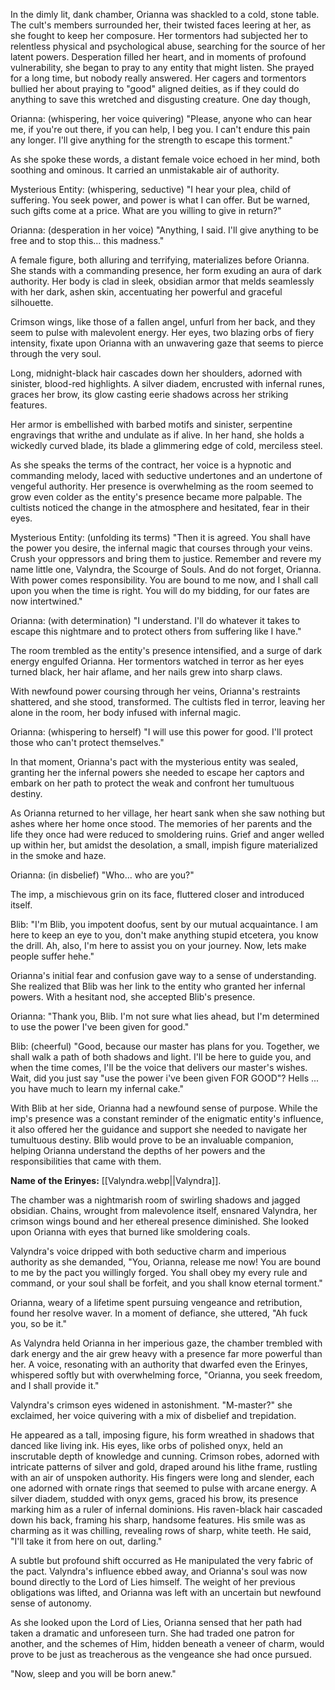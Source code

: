 In the dimly lit, dank chamber, Orianna was shackled to a cold, stone table. The cult's members surrounded her, their twisted faces leering at her, as she fought to keep her composure. Her tormentors had subjected her to relentless physical and psychological abuse, searching for the source of her latent powers. Desperation filled her heart, and in moments of profound vulnerability, she began to pray to any entity that might listen. She prayed for a long time, but nobody really answered. Her cagers and tormentors bullied her about praying to "good" aligned deities, as if they could do anything to save this wretched and disgusting creature. 
One day though,

Orianna: (whispering, her voice quivering) "Please, anyone who can hear me, if you're out there, if you can help, I beg you. I can't endure this pain any longer. I'll give anything for the strength to escape this torment."

As she spoke these words, a distant female voice echoed in her mind, both soothing and ominous. It carried an unmistakable air of authority.

Mysterious Entity: (whispering, seductive) "I hear your plea, child of suffering. You seek power, and power is what I can offer. But be warned, such gifts come at a price. What are you willing to give in return?"

Orianna: (desperation in her voice) "Anything, I said. I'll give anything to be free and to stop this... this madness."

A female figure, both alluring and terrifying, materializes before Orianna. She stands with a commanding presence, her form exuding an aura of dark authority. Her body is clad in sleek, obsidian armor that melds seamlessly with her dark, ashen skin, accentuating her powerful and graceful silhouette.

Crimson wings, like those of a fallen angel, unfurl from her back, and they seem to pulse with malevolent energy. Her eyes, two blazing orbs of fiery intensity, fixate upon Orianna with an unwavering gaze that seems to pierce through the very soul.

Long, midnight-black hair cascades down her shoulders, adorned with sinister, blood-red highlights. A silver diadem, encrusted with infernal runes, graces her brow, its glow casting eerie shadows across her striking features.

Her armor is embellished with barbed motifs and sinister, serpentine engravings that writhe and undulate as if alive. In her hand, she holds a wickedly curved blade, its blade a glimmering edge of cold, merciless steel.

As she speaks the terms of the contract, her voice is a hypnotic and commanding melody, laced with seductive undertones and an undertone of vengeful authority. Her presence is overwhelming as the room seemed to grow even colder as the entity's presence became more palpable. The cultists noticed the change in the atmosphere and hesitated, fear in their eyes.

Mysterious Entity: (unfolding its terms) "Then it is agreed. You shall have the power you desire, the infernal magic that courses through your veins. Crush your oppressors and bring them to justice. Remember and revere my name little one, Valyndra, the Scourge of Souls. And do not forget, Orianna. With power comes responsibility. You are bound to me now, and I shall call upon you when the time is right. You will do my bidding, for our fates are now intertwined."

Orianna: (with determination) "I understand. I'll do whatever it takes to escape this nightmare and to protect others from suffering like I have."

The room trembled as the entity's presence intensified, and a surge of dark energy engulfed Orianna. Her tormentors watched in terror as her eyes turned black, her hair aflame, and her nails grew into sharp claws.

With newfound power coursing through her veins, Orianna's restraints shattered, and she stood, transformed. The cultists fled in terror, leaving her alone in the room, her body infused with infernal magic.

Orianna: (whispering to herself) "I will use this power for good. I'll protect those who can't protect themselves."

In that moment, Orianna's pact with the mysterious entity was sealed, granting her the infernal powers she needed to escape her captors and embark on her path to protect the weak and confront her tumultuous destiny.


As Orianna returned to her village, her heart sank when she saw nothing but ashes where her home once stood. The memories of her parents and the life they once had were reduced to smoldering ruins. Grief and anger welled up within her, but amidst the desolation, a small, impish figure materialized in the smoke and haze.

Orianna: (in disbelief) "Who... who are you?"

The imp, a mischievous grin on its face, fluttered closer and introduced itself.

Blib: "I'm Blib, you impotent doofus, sent by our mutual acquaintance. I am here to keep an eye to you, don't make anything stupid etcetera, you know the drill. Ah, also, I'm here to assist you on your journey. Now, lets make people suffer hehe."

Orianna's initial fear and confusion gave way to a sense of understanding. She realized that Blib was her link to the entity who granted her infernal powers. With a hesitant nod, she accepted Blib's presence.

Orianna: "Thank you, Blib. I'm not sure what lies ahead, but I'm determined to use the power I've been given for good."

Blib: (cheerful) "Good, because our master has plans for you. Together, we shall walk a path of both shadows and light. I'll be here to guide you, and when the time comes, I'll be the voice that delivers our master's wishes. Wait, did you just say "use the power i've been given FOR GOOD"? Hells ... you have much to learn my infernal cake."

With Blib at her side, Orianna had a newfound sense of purpose. While the imp's presence was a constant reminder of the enigmatic entity's influence, it also offered her the guidance and support she needed to navigate her tumultuous destiny. Blib would prove to be an invaluable companion, helping Orianna understand the depths of her powers and the responsibilities that came with them.



**Name of the Erinyes:** [[Valyndra.webp||Valyndra]].




The chamber was a nightmarish room of swirling shadows and jagged obsidian. Chains, wrought from malevolence itself, ensnared Valyndra, her crimson wings bound and her ethereal presence diminished. She looked upon Orianna with eyes that burned like smoldering coals.

Valyndra's voice dripped with both seductive charm and imperious authority as she demanded, "You, Orianna, release me now! You are bound to me by the pact you willingly forged. You shall obey my every rule and command, or your soul shall be forfeit, and you shall know eternal torment."

Orianna, weary of a lifetime spent pursuing vengeance and retribution, found her resolve waver. In a moment of defiance, she uttered, "Ah fuck you, so be it."

As Valyndra held Orianna in her imperious gaze, the chamber trembled with dark energy and the air grew heavy with a presence far more powerful than her. A voice, resonating with an authority that dwarfed even the Erinyes, whispered softly but with overwhelming force, "Orianna, you seek freedom, and I shall provide it."

Valyndra's crimson eyes widened in astonishment. "M-master?" she exclaimed, her voice quivering with a mix of disbelief and trepidation.

He appeared as a tall, imposing figure, his form wreathed in shadows that danced like living ink. His eyes, like orbs of polished onyx, held an inscrutable depth of knowledge and cunning.
Crimson robes, adorned with intricate patterns of silver and gold, draped around his lithe frame, rustling with an air of unspoken authority. His fingers were long and slender, each one adorned with ornate rings that seemed to pulse with arcane energy.
A silver diadem, studded with onyx gems, graced his brow, its presence marking him as a ruler of infernal dominions. His raven-black hair cascaded down his back, framing his sharp, handsome features. His smile was as charming as it was chilling, revealing rows of sharp, white teeth.
He said, "I'll take it from here on out, darling."

A subtle but profound shift occurred as He manipulated the very fabric of the pact. Valyndra's influence ebbed away, and Orianna's soul was now bound directly to the Lord of Lies himself. The weight of her previous obligations was lifted, and Orianna was left with an uncertain but newfound sense of autonomy.

As she looked upon the Lord of Lies, Orianna sensed that her path had taken a dramatic and unforeseen turn. She had traded one patron for another, and the schemes of Him, hidden beneath a veneer of charm, would prove to be just as treacherous as the vengeance she had once pursued.

"Now, sleep and you will be born anew."